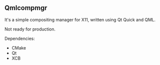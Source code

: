 Qmlcompmgr
----------

It's a simple compositing manager for X11, written using Qt Quick and QML.

Not ready for production.

Dependencies:
- CMake
- Qt
- XCB
